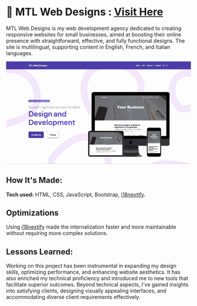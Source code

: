 # 🌟 MTL Web Designs : [Visit Here](http://mtlwebdesigns.com/)

MTL Web Designs is my web development agency dedicated to creating responsive websites for small businesses, aimed at boosting their online presence with straightforward, effective, and fully functional designs. The site is multilingual, supporting  content in English, French, and Italian languages.

![alt tag](assets/preview.gif)

## How It's Made:

**Tech used:** HTML, CSS, JavaScript, Bootstrap, [i18nextify](https://github.com/i18next/i18nextify/tree/master).

## Optimizations
Using [i18nextify](https://github.com/i18next/i18nextify/tree/master) made the internalization faster and more maintainable without requiring more complex solutions.

## Lessons Learned:
Working on this project has been instrumental in expanding my design skills, optimizing performance, and enhancing website aesthetics. It has also enriched my technical proficiency and introduced me to new tools that facilitate superior outcomes. Beyond technical aspects, I've gained insights into satisfying clients, designing visually appealing interfaces, and accommodating diverse client requirements effectively.

